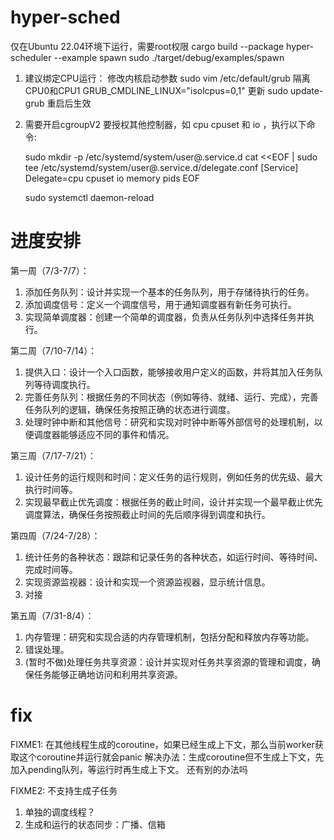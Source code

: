 # hyper-sched
仅在Ubuntu 22.04环境下运行，需要root权限
cargo build --package hyper-scheduler --example spawn 
sudo ./target/debug/examples/spawn

1. 建议绑定CPU运行：
   修改内核启动参数
        sudo vim /etc/default/grub
   隔离CPU0和CPU1
        GRUB_CMDLINE_LINUX="isolcpus=0,1"
   更新
        sudo update-grub
   重启后生效

2. 需要开启cgroupV2
   要授权其他控制器，如 cpu cpuset 和 io ，执行以下命令:

     sudo mkdir -p /etc/systemd/system/user@.service.d
     cat <<EOF | sudo tee /etc/systemd/system/user@.service.d/delegate.conf
     [Service]
     Delegate=cpu cpuset io memory pids
     EOF

     sudo systemctl daemon-reload

# 进度安排

第一周（7/3-7/7）：

1. 添加任务队列：设计并实现一个基本的任务队列，用于存储待执行的任务。
2. 添加调度信号：定义一个调度信号，用于通知调度器有新任务可执行。
3. 实现简单调度器：创建一个简单的调度器，负责从任务队列中选择任务并执行。

第二周（7/10-7/14）：

1. 提供入口：设计一个入口函数，能够接收用户定义的函数，并将其加入任务队列等待调度执行。
2. 完善任务队列：根据任务的不同状态（例如等待、就绪、运行、完成），完善任务队列的逻辑，确保任务按照正确的状态进行调度。
3. 处理时钟中断和其他信号：研究和实现对时钟中断等外部信号的处理机制，以便调度器能够适应不同的事件和情况。

第三周（7/17-7/21）：

1. 设计任务的运行规则和时间：定义任务的运行规则，例如任务的优先级、最大执行时间等。
2. 实现最早截止优先调度：根据任务的截止时间，设计并实现一个最早截止优先调度算法，确保任务按照截止时间的先后顺序得到调度和执行。

第四周（7/24-7/28）：
1. 统计任务的各种状态：跟踪和记录任务的各种状态，如运行时间、等待时间、完成时间等。
2. 实现资源监视器：设计和实现一个资源监视器，显示统计信息。
3. 对接

第五周（7/31-8/4）：
1. 内存管理：研究和实现合适的内存管理机制，包括分配和释放内存等功能。
2. 错误处理。
0. (暂时不做)处理任务共享资源：设计并实现对任务共享资源的管理和调度，确保任务能够正确地访问和利用共享资源。


# fix
FIXME1: 在其他线程生成的coroutine，如果已经生成上下文，那么当前worker获取这个coroutine并运行就会panic
        解决办法：生成coroutine但不生成上下文，先加入pending队列，等运行时再生成上下文。
        还有别的办法吗

FIXME2: 不支持生成子任务


1. 单独的调度线程？
2. 生成和运行的状态同步：广播、信箱